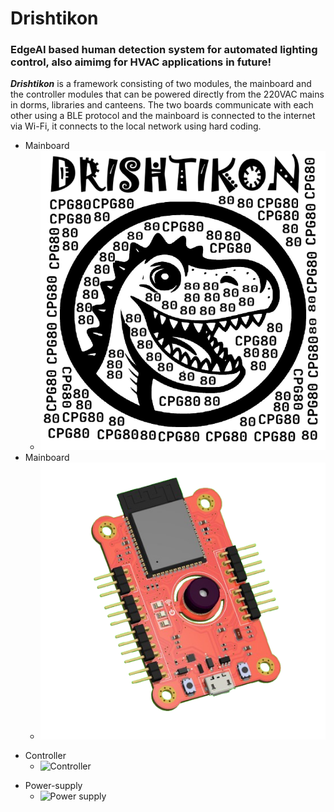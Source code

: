 # Drishtikon
### EdgeAI based human detection system for automated lighting control, also aimimg for HVAC applications in future!

***Drishtikon*** is a framework consisting of two modules, the mainboard and the controller modules that can be powered directly from the 220VAC mains in dorms, libraries and canteens. The two boards communicate with each other using a BLE protocol and the mainboard is connected to the internet via Wi-Fi, it connects to the local network using hard coding. <br>
- Mainboard
  - ![Drishtikon](https://github.com/Debanx3/Drishtikon/blob/main/Documents/cap_logo.png)
- Mainboard
  - ![Mainboard](https://github.com/Debanx3/Drishtikon/blob/main/Documents/Mainboard_3D-removebg-preview.png)
* Controller
  - ![Controller]()
+ Power-supply
  - ![Power supply]()
